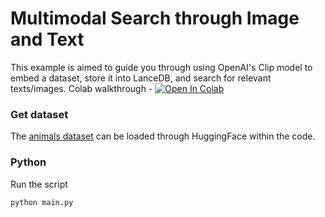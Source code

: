 # Multimodal Search through Image and Text
This example is aimed to guide you through using OpenAI's Clip model to embed a dataset, store it into LanceDB, and search for relevant texts/images.
Colab walkthrough - <a href="https://colab.research.google.com/github/lancedb/vectordb-recipes/blob/main/examples/multimodal_search/main.ipynb"><img src="https://colab.research.google.com/assets/colab-badge.svg" alt="Open In Colab"></a>

### Get dataset
The [animals dataset](https://huggingface.co/datasets/CVdatasets/ImageNet15_animals_unbalanced_aug1) can be loaded through HuggingFace within the code.

### Python
Run the script

```python
python main.py
```
